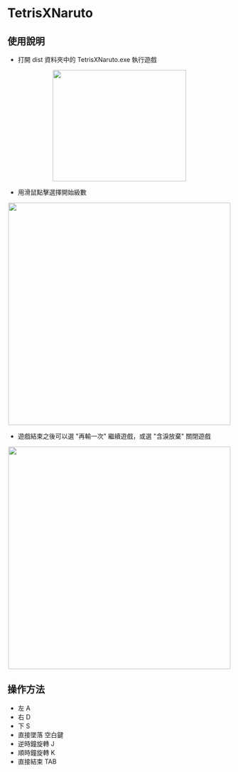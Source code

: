 <h1>TetrisXNaruto</h1>

<h2>使用說明</h2>
  
  - 打開 dist 資料夾中的 TetrisXNaruto.exe 執行遊戲
  
  <img src="https://hackmd.io/_uploads/BJR2zx782.png" height="250" width="300px" style="display:block; margin:auto;"/>
  
  - 用滑鼠點擊選擇開始級數
  
  <img src="https://github.com/johess123/tetris/assets/104426729/2d6e2593-746f-402f-bdf7-b858d322c77b" height="500px" width="500px" style="display:block; margin:auto;"/>
  
  - 遊戲結束之後可以選 "再輸一次" 繼續遊戲，或選 "含淚放棄" 關閉遊戲
  
  <img src="https://github.com/johess123/tetris/assets/104426729/70a3a6de-61ef-49a9-8f5b-0e0945ece65a" height="500px" width="500px" style="display:block; margin:auto;"/>

<h2>操作方法</h2>
  
  - 左 A
  - 右 D
  - 下 S
  - 直接墜落 空白鍵
  - 逆時鐘旋轉 J
  - 順時鐘旋轉 K
  - 直接結束 TAB

